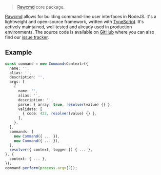 > [Rawcmd](https://github.com/rawcmd/framework) core package.

[Rawcmd](https://github.com/rawcmd/framework) allows for building command-line user interfaces in NodeJS. It's a lightweight and open-source framework, written with [TypeScript](https://www.typescriptlang.org). It's actively maintained, well tested and already used in production environments. The source code is available on [GitHub](https://github.com/rawcmd/framework) where you can also find our [issue tracker](https://github.com/rawcmd/framework/issues).

## Example

```ts
const command = new Command<Context>({
  name: '',
  alias: '',
  description: '',
  args: [
    {
      name: '',
      alias: '',
      description: '',
      parse: { array: true, resolver(value) {} },
      validate: [
        { code: 422, resolver(value) {} },
      ],
    },
  ],
  commands: [
    new Command({ ... }),
    new Command({ ... }),
  ],
  resolver({ context, logger }) { ... },
}, {
  context: { ... },
});
command.perform(process.argv[2]);
```
